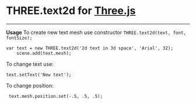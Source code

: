 # THREE.text2d for [Three.js](http://threejs.org/)
----------

**Usage**
To create new text mesh use constructor `THREE.text2d(text, font, fontSize);`

    var text = new THREE.text2d('2d text in 3d space', 'Arial', 32);
        scene.add(text.mesh);
To change text use:

    text.setText('New text');
To change position:

     text.mesh.position.set(-.5, .5, .5);